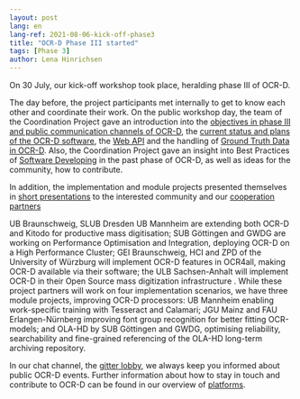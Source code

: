```yaml
---
layout: post
lang: en
lang-ref: 2021-08-06-kick-off-phase3
title: "OCR-D Phase III started"
tags: [Phase 3]
author: Lena Hinrichsen
---
```


On 30 July, our kick-off workshop took place, heralding phase III of OCR-D. 

The day before, the project participants met internally to get to know each other and coordinate their work. On the public workshop day, the team of the Coordination Project gave an introduction into the [objectives in phase III and public communication channels of OCR-D](https://ocr-d.de/assets/kick-off/phase3.pdf), the [current status and plans of the OCR-D software](/assets/kick-off/spec_core_ocrd_all.pdf), the [Web API](/assets/kick-off/api.pdf) and the handling of [Ground Truth Data in OCR-D](/assets/kick-off/gt.pdf). Also, the Coordination Project gave an insight into Best Practices of [Software Developing](/assets/kick-off/software-development.pdf) in the past phase of OCR-D, as well as ideas for the community, how to contribute. 

In addition, the implementation and module projects presented themselves in [short presentations](/assets/kick-off/lightning-talks.pdf) to the interested community and our [cooperation partners](/en/contact#cooperation-partners)

UB Braunschweig, SLUB Dresden UB Mannheim are extending both OCR-D and Kitodo for productive mass digitisation; SUB Göttingen and GWDG are working on Performance Optimisation and Integration, deploying OCR-D on a High Performance Cluster; GEI Braunschweig, HCI and ZPD of the University of Würzburg will implement OCR-D features in OCR4all, making OCR-D available via their software; the ULB Sachsen-Anhalt will implement OCR-D in their Open Source mass digitization infrastructure .
While these project partners will work on four implementation scenarios, we have three module projects, improving OCR-D processors: UB Mannheim enabling work-specific training with Tesseract and Calamari; JGU Mainz and FAU Erlangen-Nürnberg improving font group recognition for better fitting OCR-models; and OLA-HD by SUB Göttingen and GWDG, optimising reliability, searchability and fine-grained referencing of the OLA-HD long-term archiving repository.

In our chat channel, the [gitter lobby](https://gitter.im/OCR-D/Lobby), we always keep you informed about public OCR-D events. Further information about how to stay in touch and contribute to OCR-D can be found in our overview of [platforms](/en/platforms).
